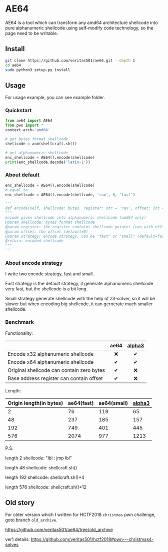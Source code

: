 # AE64

AE64 is a tool which can transform any amd64 architecture shellcode into pure alphanumeric shellcode using self-modify code technology, so the page need to be writable.



## Install

```bash
git clone https://github.com/veritas501/ae64.git --depth 1
cd ae64
sudo python3 setup.py install
```



## Usage

For usage example, you can see example folder.

### Quickstart

```python
from ae64 import AE64
from pwn import *
context.arch='amd64'

# get bytes format shellcode
shellcode = asm(shellcraft.sh())

# get alphanumeric shellcode
enc_shellcode = AE64().encode(shellcode)
print(enc_shellcode.decode('latin-1'))
```



### About default

```python
enc_shellcode = AE64().encode(shellcode)
# equal to 
enc_shellcode = AE64().encode(shellcode, 'rax', 0, 'fast')

'''
def encode(self, shellcode: bytes, register: str = 'rax', offset: int = 0, strategy: str = 'fast') -> bytes:
"""
encode given shellcode into alphanumeric shellcode (amd64 only)
@param shellcode: bytes format shellcode
@param register: the register contains shellcode pointer (can with offset) (default=rax)
@param offset: the offset (default=0)
@param strategy: encode strategy, can be "fast" or "small" (default=fast)
@return: encoded shellcode
"""
'''
```



### About encode strategy

I write two encode strategy, fast and small.

Fast strategy is the default strategy, it generate alphanumeric shellcode very fast, but the shellcode is a bit long.

Small strategy generate shellcode with the help of z3-solver, so it will be slower but when encoding big shellcode, it can gernerate much smaller shellcode.



### Benchmark

Functionality:

|  | ae64 |   [alpha3](https://github.com/SkyLined/alpha3)   |
| :--- | :------------------------------------------: | :--: |
| Encode x32 alphanumeric shellcode | ❌ | ✔ |
| Encode x64 alphanumeric shellcode | ✔ | ✔ |
| Original shellcode can contain zero bytes | ✔ | ❌ |
| Base address register can contain offset | ✔ | ❌ |



Length:

| Origin length(in bytes) | ae64(fast) | ae64(small) | [alpha3](https://github.com/SkyLined/alpha3) |
| ----------------------- | ---------- | ----------- | -------------------------------------------- |
| 2                       | 76         | 119         | 65                                           |
| 48                      | 237        | 185         | 157                                          |
| 192                     | 749        | 401         | 445                                          |
| 576                     | 2074       | 977         | 1213                                         |

P.S.

length 2 shellcode: "lbl : jmp lbl"

length 48 shellcode: shellcraft.sh()

length 192 shellcode: shellcraft.sh()\*4

length 576 shellcode: shellcraft.sh()\*12


## Old story

For older version which I written for HCTF2018 `christmas` pwn challenge, goto branch `old_archive`.

https://github.com/veritas501/ae64/tree/old_archive

ver1 details: https://github.com/veritas501/hctf2018#pwn---christmas4-solves

